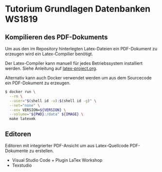 # Tutorium Grundlagen Datenbanken WS1819

## Kompilieren des PDF-Dokuments
Um aus den im Repository hinterlegten Latex-Dateien ein PDF-Dokument zu erzeugen wird ein Latex-Compilier benötigt.

Der Latex-Compiler kann manuell für jedes Betriebssystem installiert werden. Siehe Anleitung auf [latex-project.org](https://www.latex-project.org/get/).

Alternativ kann auch Docker verwendet werden um aus dem Sourcecode ein PDF-Dokument zu erzeugen.

```bash
$ docker run \
  --rm \
  --user="$(shell id -u):$(shell id -g)" \
  --net="none" \
  --env VERSION=${VERSION} \
  --volume="${PWD}:/data" ${IMAGE} \
  make latexmk
```

## Editoren
Editoren mit integrierter PDF-Ansicht um aus Latex-Quellcode PDF-Dokumente zu erstellen.
+ Visual Studio Code + Plugin LaTex Workshop
+ Texstudio
